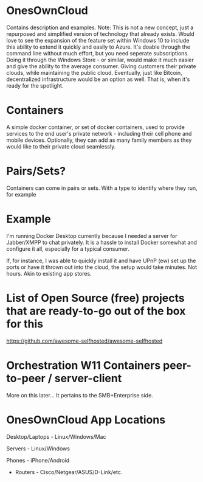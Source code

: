 # OnesOwnCloud
Contains description and examples. Note: This is not a new concept, just a repurposed and simplified version of technology that already exists. Would love to see the expansion of the feature set within Windows 10 to include this ability to extend it quickly and easily to Azure. It's doable through the command line without much effort, but you need seperate subscriptions. Doing it through the Windows Store - or similar, would make it much easier and give the ability to the average consumer. Giving customers their private clouds, while maintaining the public cloud. Eventually, just like Bitcoin, decentralized infrastructure would be an option as well. That is, when it's ready for the spotlight. 

# Containers
A simple docker container, or set of docker containers, used to provide services to the end user's private network - including their cell phone and mobile devices. Optionally, they can add as many family members as they would like to their private cloud seamlessly.

# Pairs/Sets?
Containers can come in pairs or sets. With a type to identify where they run, for example 

# Example
I'm running Docker Desktop currently because I needed a server for Jabber/XMPP to chat privately. It is a hassle to install Docker somewhat and configure it all, especially for a typical consumer. 

If, for instance, I was able to quickly install it and have UPnP (ew) set up the ports or have it thrown out into the cloud, the setup would take minutes. Not hours. Akin to existing app stores.



# List of Open Source (free) projects that are ready-to-go out of the box for this
https://github.com/awesome-selfhosted/awesome-selfhosted



# Orchestration W11 Containers peer-to-peer / server-client
More on this later... It pertains to the SMB+Enterprise side. 

# OnesOwnCloud App Locations
Desktop/Laptops - Linux/Windows/Mac

Servers - Linux/Windows

Phones - iPhone/Android

+ Routers - Cisco/Netgear/ASUS/D-Link/etc.

